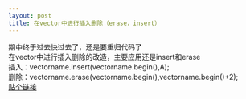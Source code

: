 ```yaml
---
layout: post
title: 在vector中进行插入删除（erase，insert）
---
```


期中终于过去快过去了，还是要重归代码了<br>
在vector中进行插入删除的改造，主要应用还是insert和erase<br>
插入：vectorname.insert(vectorname.begin(),A);<br>
删除：vectorname.erase(vectorname.begin(),vectorname.begin()+2);<br>
<a href="http://www.jsjtt.com/bianchengyuyan/cyuyan/40.html">贴个链接</a>


